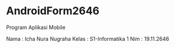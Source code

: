 # AndroidForm2646
Program Aplikasi Mobile

Nama : Icha Nura Nugraha
Kelas : S1-Informatika 1
Nim : 19.11.2646

